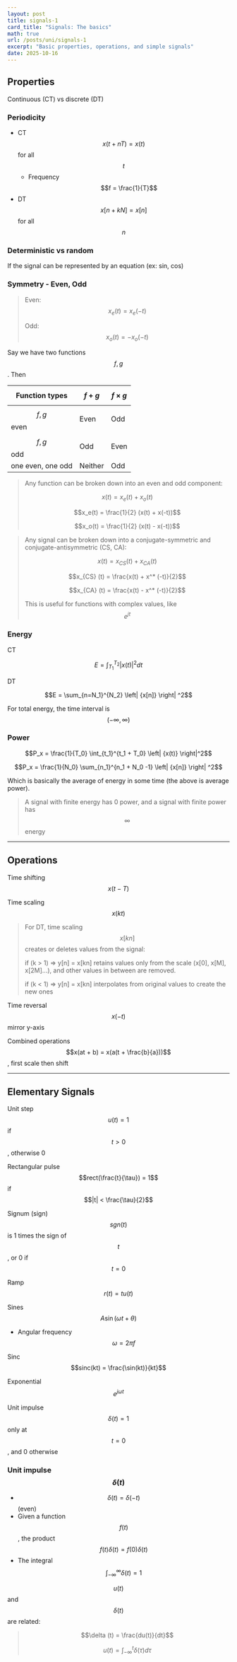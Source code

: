 ```yaml
---
layout: post
title: signals-1
card_title: "Signals: The basics"
math: true
url: /posts/uni/signals-1
excerpt: "Basic properties, operations, and simple signals"
date: 2025-10-16
---
```


## Properties

Continuous (CT) vs discrete (DT)

### Periodicity

- CT $$x(t + nT) = x(t)$$ for all $$t$$
  - Frequency $$f = \frac{1}{T}$$
- DT $$x[n + kN] = x[n]$$ for all $$n$$

### Deterministic vs random

If the signal can be represented by an equation (ex: sin, cos)

### Symmetry - Even, Odd

> Even: $$x_e (t) = x_e (-t)$$
>
> Odd: $$x_o (t) = -x_o (-t)$$

Say we have two functions $$f, g$$. Then

| Function types | $$f+g$$ | $$f \times g$$ |
|----------------|---------|----------------|
| $$f, g$$ even      | Even    | Odd  |
| $$f, g$$ odd       | Odd     | Even |
| one even, one odd  | Neither | Odd  |

> Any function can be broken down into an even and odd component:
>
> $$x(t) = x_e (t) + x_o (t)$$
>
> $$x_e(t) = \frac{1}{2} (x(t) + x(-t))$$
>
> $$x_o(t) = \frac{1}{2} (x(t) - x(-t))$$

> Any signal can be broken down into a conjugate-symmetric and conjugate-antisymmetric (CS, CA):
>
> $$x(t) = x_{CS} (t) + x_{CA} (t)$$
>
> $$x_{CS} (t) = \frac{x(t) + x^* (-t)}{2}$$
>
> $$x_{CA} (t) = \frac{x(t) - x^* (-t)}{2}$$
>
> This is useful for functions with complex values, like $$e^{jt}$$

### Energy

CT

$$E = \int_{T_1}^{T_2} \left| {x(t)} \right|^2 dt$$

DT

$$E = \sum_{n=N_1}^{N_2} \left| {x[n]} \right| ^2$$

For total energy, the time interval is $$(-\infty, \infty)$$

### Power

$$P_x = \frac{1}{T_0} \int_{t_1}^{t_1 + T_0} \left| {x(t)} \right|^2$$

$$P_x = \frac{1}{N_0} \sum_{n_1}^{n_1 + N_0 -1} \left| {x[n]} \right| ^2$$

Which is basically the average of energy in some time (the above is average power).

> A signal with finite energy has 0 power, and a signal with finite power has $$\infty$$ energy

***

## Operations

Time shifting $$x(t-T)$$

Time scaling $$x(kt)$$

> For DT, time scaling $$x[kn]$$ creates or deletes values from the signal:
>
> if (k > 1) => y[n] = x[kn] retains values only from the scale (x[0], x[M], x[2M]...), and other values in between are removed.
>
> if (k < 1) => y[n] = x[kn] interpolates from original values to create the new ones

Time reversal $$x(-t)$$ mirror y-axis

Combined operations $$x(at + b) = x(a(t + \frac{b}{a}))$$, first scale then shift

***

## Elementary Signals

Unit step $$u(t) = 1$$ if $$t > 0$$, otherwise 0

Rectangular pulse $$rect(\frac{t}{\tau}) = 1$$
if $$|t| < \frac{\tau}{2}$$

Signum (sign) $$sgn(t)$$ is 1 times the sign of $$t$$, or 0 if $$t = 0$$

Ramp $$r(t) = tu(t)$$

Sines $$A\sin(\omega t + \theta)$$
- Angular frequency $$\omega = 2\pi f$$

Sinc $$sinc(kt) = \frac{\sin(kt)}{kt}$$

Exponential $$e^{j\omega t}$$

Unit impulse $$\delta (t) = 1$$ only at $$t=0$$, and 0 otherwise

### Unit impulse $$\delta (t)$$

- $$\delta (t) = \delta (-t)$$ (even)
- Given a function $$f(t)$$, the product $$f(t) \delta(t) = f(0) \delta(t)$$
- The integral $$\int_{-\infty}^{\infty}\delta (t) = 1$$

$$u(t)$$ and $$\delta (t)$$ are related:

> $$\delta (t) = \frac{du(t)}{dt}$$
>
> $$u(t) = \int_{-\infty}^{t}\delta(\tau)d\tau$$
